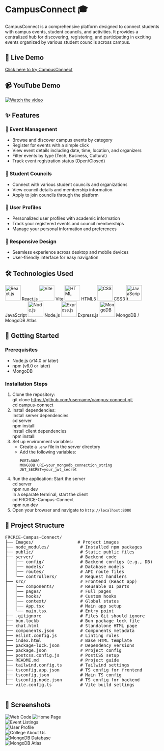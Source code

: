 # CampusConnect 🎓

CampusConnect is a comprehensive platform designed to connect students with campus events, student councils, and activities. It provides a centralized hub for discovering, registering, and participating in exciting events organized by various student councils across campus.  

## 🚀 Live Demo  
[Click here to try CampusConnect](https://frcrcecampusconnect.onrender.com/)  

## 📹 YouTube Demo
[![Watch the video](https://img.youtube.com/vi/oT7BAEwRxlk/maxresdefault.jpg)](https://youtu.be/oT7BAEwRxlk)  

## ✨ Features

### 🎪 Event Management
- Browse and discover campus events by category
- Register for events with a simple click
- View event details including date, time, location, and organizers
- Filter events by type (Tech, Business, Cultural)
- Track event registration status (Open/Closed)

### 👥 Student Councils
- Connect with various student councils and organizations
- View council details and membership information
- Apply to join councils through the platform

### 👤 User Profiles
- Personalized user profiles with academic information
- Track your registered events and council memberships
- Manage your personal information and preferences

### 📱 Responsive Design
- Seamless experience across desktop and mobile devices
- User-friendly interface for easy navigation

## 🛠️ Technologies Used

<p align="left">
  <img src="https://upload.wikimedia.org/wikipedia/commons/a/a7/React-icon.svg" alt="React.js" width="50" height="50"/> React.js 
  <img src="https://vitejs.dev/logo-with-shadow.png" alt="Vite" width="50" height="50"/> Vite 
  <img src="https://upload.wikimedia.org/wikipedia/commons/6/61/HTML5_logo_and_wordmark.svg" alt="HTML" width="50" height="50"/> HTML5 
  <img src="https://upload.wikimedia.org/wikipedia/commons/d/d5/CSS3_logo_and_wordmark.svg" alt="CSS" width="50" height="50"/> CSS3 
  <img src="https://upload.wikimedia.org/wikipedia/commons/6/6a/JavaScript-logo.png" alt="JavaScript" width="50" height="50"/> JavaScript 
  <img src="https://upload.wikimedia.org/wikipedia/commons/d/d9/Node.js_logo.svg" alt="Node.js" width="50" height="50"/> Node.js 
  <img src="https://www.vectorlogo.zone/logos/expressjs/expressjs-icon.svg" alt="Express.js" width="50" height="50"/> Express.js 
  <img src="https://www.vectorlogo.zone/logos/mongodb/mongodb-icon.svg" alt="MongoDB" width="50" height="50"/> MongoDB / MongoDB Atlas 
</p>



## 🏁 Getting Started

### Prerequisites
- Node.js (v14.0 or later)
- npm (v6.0 or later)
- MongoDB

### Installation Steps  

1. Clone the repository:  
   git clone https://github.com/username/campus-connect.git  
   cd campus-connect  
2. Install dependencies:  
   Install server dependencies  
   cd server  
   npm install  
   Install client dependencies  
   npm install  
3. Set up environment variables:  
   - Create a `.env` file in the server directory  
   - Add the following variables:  
     ```  
     PORT=8080  
     MONGODB_URI=your_mongodb_connection_string  
     JWT_SECRET=your_jwt_secret  
     ```  
4. Run the application:
   Start the server  
   cd server  
   npm run dev  
   In a separate terminal, start the client  
   cd FRCRCE-Campus-Connect  
   npm run dev  
5. Open your browser and navigate to `http://localhost:8080`  

## 📁 Project Structure  

<pre>
FRCRCE-Campus-Connect/
├── Images/                 # Project images
├── node_modules/            # Installed npm packages
├── public/                  # Static public files
├── server/                  # Backend code
│   ├── config/              # Backend configs (e.g., DB)
│   ├── models/              # Database models
│   ├── routes/              # API route files
│   └── controllers/         # Request handlers
├── src/                     # Frontend (React app)
│   ├── components/          # Reusable UI parts
│   ├── pages/               # Full pages
│   ├── hooks/               # Custom hooks
│   ├── context/             # Global states
│   ├── App.tsx              # Main app setup
│   └── main.tsx             # Entry point
├── .gitignore               # Files Git should ignore
├── bun.lockb                # Bun package lock file
├── chat.html                # Standalone HTML page
├── components.json          # Components metadata
├── eslint.config.js         # Linting rules
├── index.html               # Base HTML template
├── package-lock.json        # Dependency versions
├── package.json             # Project config
├── postcss.config.js        # PostCSS setup
├── README.md                # Project guide
├── tailwind.config.ts       # Tailwind settings
├── tsconfig.app.json        # TS config for frontend
├── tsconfig.json            # Main TS config
├── tsconfig.node.json       # TS config for backend
└── vite.config.ts           # Vite build settings

</pre>

## 📸 Screenshots

![Web Code](Images/code.png)
![Home Page](Images/home.png)  
![Event Listings](Images/events.png)  
![User Profile](Images/dashboard.png)  
![College About Us](Images/college.png)  
![MongoDB Database](Images/mongodb.png)  
![MongoDB Atlas](Images/mongodb_atlas.png)  
   
